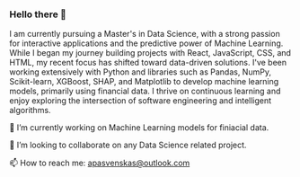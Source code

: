### Hello there 👋

I am currently pursuing a Master's in Data Science, with a strong passion for interactive applications and the predictive power of Machine Learning. While I began my journey building projects with React, JavaScript, CSS, and HTML, my recent focus has shifted toward data-driven solutions. I've been working extensively with Python and libraries such as Pandas, NumPy, Scikit-learn, XGBoost, SHAP, and Matplotlib to develop machine learning models, primarily using financial data. I thrive on continuous learning and enjoy exploring the intersection of software engineering and intelligent algorithms.

🔭 I’m currently working on Machine Learning models for finiacial data. 

👯 I’m looking to collaborate on any Data Science related project.

📫 How to reach me: apasvenskas@outlook.com
<!--
**apasvenskas/apasvenskas** is a ✨ _special_ ✨ repository because its `README.md` (this file) appears on your GitHub profile.

Here are some ideas to get you started:

- 🔭 I’m currently working on ...
- 🌱 I’m currently learning ...
- 👯 I’m looking to collaborate on ...
- 🤔 I’m looking for help with ...
- 💬 Ask me about ...
- 📫 How to reach me: ...
- 😄 Pronouns: ...
- ⚡ Fun fact: ...
-->
